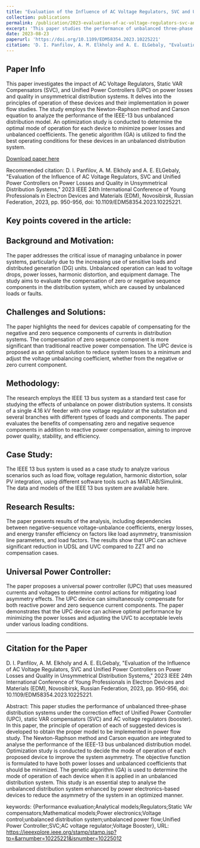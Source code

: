 ```yaml
---
title: "Evaluation of the Influence of AC Voltage Regulators, SVC and Unified Power Controllers on Power Losses and Quality in Unsymmetrical Distribution Systems"
collection: publications
permalink: /publication/2023-evaluation-of-ac-voltage-regulators-svc-and-upc-on-power-losses-and-quality
excerpt: 'This paper studies the performance of unbalanced three-phase distribution systems under the correction effect of Unified Power Controller (UPC), static VAR compensators (SVC) and AC voltage regulators (booster). The Newton-Raphson method and Carson equation are integrated to analyse the performance of the IEEE-13 bus unbalanced distribution model. Optimization study is conducted to decide the mode of operation of each proposed device to improve the system asymmetry. The objective function is formulated to have both power losses and unbalanced coefficients that should be minimized. The genetic algorithm (GA) is used to determine the mode of operation of each device when it is applied in an unbalanced distribution system.'
date: 2023-08-23
paperurl: 'https://doi.org/10.1109/EDM58354.2023.10225221'
citation: 'D. I. Panfilov, A. M. Elkholy and A. E. ELGebaly, "Evaluation of the Influence of AC Voltage Regulators, SVC and Unified Power Controllers on Power Losses and Quality in Unsymmetrical Distribution Systems," 2023 IEEE 24th International Conference of Young Professionals in Electron Devices and Materials (EDM), Novosibirsk, Russian Federation, 2023, pp. 950-956, doi: 10.1109/EDM58354.2023.10225221.'
---
```


## Paper Info

This paper investigates the impact of AC Voltage Regulators, Static VAR Compensators (SVC), and Unified Power Controllers (UPC) on power losses and quality in unsymmetrical distribution systems. It delves into the principles of operation of these devices and their implementation in power flow studies. The study employs the Newton-Raphson method and Carson equation to analyze the performance of the IEEE-13 bus unbalanced distribution model. An optimization study is conducted to determine the optimal mode of operation for each device to minimize power losses and unbalanced coefficients. The genetic algorithm (GA) is utilized to find the best operating conditions for these devices in an unbalanced distribution system.

[Download paper here](https://doi.org/10.1109/EDM58354.2023.10225221)


Recommended citation: D. I. Panfilov, A. M. Elkholy and A. E. ELGebaly, "Evaluation of the Influence of AC Voltage Regulators, SVC and Unified Power Controllers on Power Losses and Quality in Unsymmetrical Distribution Systems," 2023 IEEE 24th International Conference of Young Professionals in Electron Devices and Materials (EDM), Novosibirsk, Russian Federation, 2023, pp. 950-956, doi: 10.1109/EDM58354.2023.10225221.

## Key points covered in the article:

## Background and Motivation:

The paper addresses the critical issue of managing unbalance in power systems, particularly due to the increasing use of sensitive loads and distributed generation (DG) units. Unbalanced operation can lead to voltage drops, power losses, harmonic distortion, and equipment damage. The study aims to evaluate the compensation of zero or negative sequence components in the distribution system, which are caused by unbalanced loads or faults.

## Challenges and Solutions:

The paper highlights the need for devices capable of compensating for the negative and zero sequence components of currents in distribution systems. The compensation of zero sequence component is more significant than traditional reactive power compensation. The UPC device is proposed as an optimal solution to reduce system losses to a minimum and adjust the voltage unbalancing coefficient, whether from the negative or zero current component.

## Methodology:

The research employs the IEEE 13 bus system as a standard test case for studying the effects of unbalance on power distribution systems. It consists of a single 4.16 kV feeder with one voltage regulator at the substation and several branches with different types of loads and components. The paper evaluates the benefits of compensating zero and negative sequence components in addition to reactive power compensation, aiming to improve power quality, stability, and efficiency.

## Case Study:

The IEEE 13 bus system is used as a case study to analyze various scenarios such as load flow, voltage regulation, harmonic distortion, solar PV integration, using different software tools such as MATLAB/Simulink. The data and models of the IEEE 13 bus system are available here.

## Research Results:

The paper presents results of the analysis, including dependencies between negative-sequence voltage-unbalance coefficients, energy losses, and energy transfer efficiency on factors like load asymmetry, transmission line parameters, and load factors. The results show that UPC can achieve significant reduction in UDSL and UVC compared to ZZT and no compensation cases.

## Universal Power Controller:

The paper proposes a universal power controller (UPC) that uses measured currents and voltages to determine control actions for mitigating load asymmetry effects. The UPC device can simultaneously compensate for both reactive power and zero sequence current components. The paper demonstrates that the UPC device can achieve optimal performance by minimizing the power losses and adjusting the UVC to acceptable levels under various loading conditions.

---

## Citation for the Paper

D. I. Panfilov, A. M. Elkholy and A. E. ELGebaly, "Evaluation of the Influence of AC Voltage Regulators, SVC and Unified Power Controllers on Power Losses and Quality in Unsymmetrical Distribution Systems," 2023 IEEE 24th International Conference of Young Professionals in Electron Devices and Materials (EDM), Novosibirsk, Russian Federation, 2023, pp. 950-956, doi: 10.1109/EDM58354.2023.10225221.

Abstract: This paper studies the performance of unbalanced three-phase distribution systems under the correction effect of Unified Power Controller (UPC), static VAR compensators (SVC) and AC voltage regulators (booster). In this paper, the principle of operation of each of suggested devices is developed to obtain the proper model to be implemented in power flow study. The Newton-Raphson method and Carson equation are integrated to analyse the performance of the IEEE-13 bus unbalanced distribution model. Optimization study is conducted to decide the mode of operation of each proposed device to improve the system asymmetry. The objective function is formulated to have both power losses and unbalanced coefficients that should be minimized. The genetic algorithm (GA) is used to determine the mode of operation of each device when it is applied in an unbalanced distribution system. This study is an essential step to analyse the unbalanced distribution system enhanced by power electronics-based devices to reduce the asymmetry of the system in an optimized manner.

keywords: {Performance evaluation;Analytical models;Regulators;Static VAr compensators;Mathematical models;Power electronics;Voltage control;unbalanced distribution system;unbalanced power flow;Unified Power Controller;SVC;AC voltage regulator;Voltage Booster},
URL: https://ieeexplore.ieee.org/stamp/stamp.jsp?tp=&arnumber=10225221&isnumber=10225012